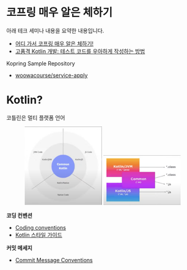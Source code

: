# 코프링 매우 알은 체하기

아래 테크 세미나 내용을 요약한 내용입니다.
- [어디 가서 코프링 매우 알은 체하기!](https://www.youtube.com/watch?v=ewBri47JWII)
- [고품격 Kotlin 개발: 테스트 코드를 우아하게 작성하는 방법](https://www.youtube.com/watch?v=PqA6zbhBVZc)

Kopring Sample Repository

- [woowacourse/service-apply](https://github.com/woowacourse/service-apply)

# Kotlin?

코틀린은 멀티 플랫폼 언어

<p align="center" width="100%">
    <img src="../../.gitbook/assets/kotlin/kotlin-1.png" width="40%">
    <img src="../../.gitbook/assets/kotlin/kotlin-2.png" width="40%">
</p>

**코딩 컨벤션**

- [Coding conventions](https://kotlinlang.org/docs/coding-conventions.html)
- [Kotlin 스타일 가이드](https://developer.android.com/kotlin/style-guide?hl=ko)

**커밋 메세지**

- [Commit Message Conventions](https://gist.github.com/stephenparish/9941e89d80e2bc58a153)
